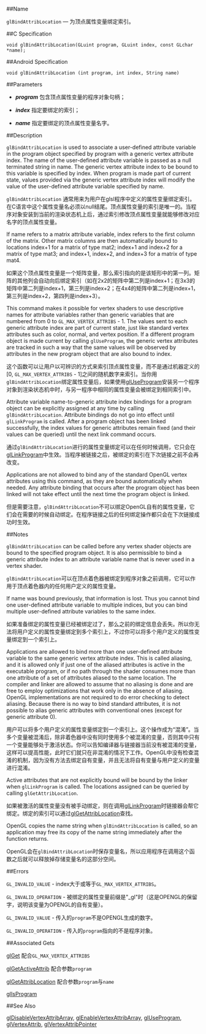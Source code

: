 ##Name

`glBindAttribLocation` — 为顶点属性变量绑定索引。

##C Specification

    void glBindAttribLocation(GLuint program, GLuint index, const GLchar *name);
 
##Android Specification

    void glBindAttribLocation (int program, int index, String name)

##Parameters

- ***program*** 包含顶点属性变量的程序对象句柄；

- ***index*** 指定要绑定的索引；

- ***name*** 指定要绑定的顶点属性变量名字。

##Description

`glBindAttribLocation` is used to associate a user-defined attribute variable in the program object specified by program with a generic vertex attribute index. The name of the user-defined attribute variable is passed as a null terminated string in name. The generic vertex attribute index to be bound to this variable is specified by index. When program is made part of current state, values provided via the generic vertex attribute index will modify the value of the user-defined attribute variable specified by name.

`glBindAttribLocation` 通常用来为用户在glsl程序中定义的属性变量绑定索引。在C语言中这个属性变量名必须以null结尾。顶点属性变量的索引是唯一的。当程序对象安装到当前的渲染状态机上后，通过索引修改顶点属性变量就能够修改对应名字的顶点属性变量。

If name refers to a matrix attribute variable, index refers to the first column of the matrix. Other matrix columns are then automatically bound to locations index+1 for a matrix of type mat2; index+1 and index+2 for a matrix of type mat3; and index+1, index+2, and index+3 for a matrix of type mat4.

如果这个顶点属性变量是一个矩阵变量，那么索引指向的是该矩形中的第一列。矩阵的其他列会自动向后绑定索引（如在2x2的矩阵中第二列是index+1；在3x3的矩阵中第二列是index+1，第三列是index+2；在4x4的矩阵中第二列是index+1，第三列是index+2，第四列是index+3）。

This command makes it possible for vertex shaders to use descriptive names for attribute variables rather than generic variables that are numbered from 0 to `GL_MAX_VERTEX_ATTRIBS` - 1. The values sent to each generic attribute index are part of current state, just like standard vertex attributes such as color, normal, and vertex position. If a different program object is made current by calling `glUseProgram`, the generic vertex attributes are tracked in such a way that the same values will be observed by attributes in the new program object that are also bound to index.

这个函数可以让用户以可辨识的方式来索引顶点属性变量，而不是通过机器定义的[0, `GL_MAX_VERTEX_ATTRIBS` - 1]之间的随机数字来索引。当你用`glBindAttribLocation`绑定属性变量后，如果使用[glUseProgram](glUseProgram.md)安装另一个程序对象到渲染状态机中时，与另一程序中相同的属性变量会被绑定到相同索引中。

Attribute variable name-to-generic attribute index bindings for a program object can be explicitly assigned at any time by calling `glBindAttribLocation`. Attribute bindings do not go into effect until `glLinkProgram` is called. After a program object has been linked successfully, the index values for generic attributes remain fixed (and their values can be queried) until the next link command occurs.

通过`glBindAttribLocation`进行的属性变量绑定可以在任何时候调用，它只会在[glLinkProgram](glLinkProgram.md)中生效。当程序被链接之后，被绑定的索引在下次链接之前不会再改变。

Applications are not allowed to bind any of the standard OpenGL vertex attributes using this command, as they are bound automatically when needed. Any attribute binding that occurs after the program object has been linked will not take effect until the next time the program object is linked.

但是需要注意，`glBindAttribLocation`不可以绑定OpenGL自有的属性变量，它们会在需要的时候自动绑定。在程序链接之后的任何绑定操作都只会在下次链接成功时生效。

##Notes

`glBindAttribLocation` can be called before any vertex shader objects are bound to the specified program object. It is also permissible to bind a generic attribute index to an attribute variable name that is never used in a vertex shader.

`glBindAttribLocation`可以在顶点着色器被绑定到程序对象之前调用，它可以作用于顶点着色器内的任何用户定义的属性变量。

If name was bound previously, that information is lost. Thus you cannot bind one user-defined attribute variable to multiple indices, but you can bind multiple user-defined attribute variables to the same index.

如果准备绑定的属性变量已经被绑定过了，那么之前的绑定信息会丢失。所以你无法将用户定义的属性变量绑定到多个索引上，不过你可以将多个用户定义的属性变量绑定到一个索引上。

Applications are allowed to bind more than one user-defined attribute variable to the same generic vertex attribute index. This is called aliasing, and it is allowed only if just one of the aliased attributes is active in the executable program, or if no path through the shader consumes more than one attribute of a set of attributes aliased to the same location. The compiler and linker are allowed to assume that no aliasing is done and are free to employ optimizations that work only in the absence of aliasing. OpenGL implementations are not required to do error checking to detect aliasing. Because there is no way to bind standard attributes, it is not possible to alias generic attributes with conventional ones (except for generic attribute 0).

用户可以将多个用户定义的属性变量绑定到一个索引上。这个操作成为“混淆”。当多个变量被混淆后，除非着色器中没有同时使用多个被混淆的变量，否则其中只有一个变量能够处于激活状态。你可以告知编译器与链接器当前没有被混淆的变量，这样可以提高性能，此时它们就只在非混淆的情况下工作。OpenGL中没有检查混淆的机制，因为没有方法去绑定自有变量，并且无法将自有变量与用户定义的变量进行混淆。

Active attributes that are not explicitly bound will be bound by the linker when `glLinkProgram` is called. The locations assigned can be queried by calling `glGetAttribLocation`.

如果被激活的属性变量没有被手动绑定，则在调用[glLinkProgram](glLinkProgram.md)时链接器会帮它绑定。绑定的索引可以通过[glGetAttribLocation](glGetAttribLocation.md)查找。

OpenGL copies the name string when `glBindAttribLocation` is called, so an application may free its copy of the name string immediately after the function returns.

OpenGL会在`glBindAttribLocation`时保存变量名，所以应用程序在调用这个函数之后就可以释放掉存储变量名的这部分空间。

##Errors

`GL_INVALID_VALUE` - index大于或等于`GL_MAX_VERTEX_ATTRIBS`。

`GL_INVALID_OPERATION` - 被绑定的属性变量前缀是"_gl"时（这是OPENGL的保留字，说明该变量为OPENGL的自有变量）。

`GL_INVALID_VALUE` - 传入的`program`不是OPENGL生成的数字。

`GL_INVALID_OPERATION` - 传入的`program`指向的不是程序对象。

##Associated Gets

[glGet](glGet.md) 配合`GL_MAX_VERTEX_ATTRIBS`

[glGetActiveAttrib](glGetActiveAttrib.md) 配合参数`program`

[glGetAttribLocation](glGetAttribLocation.md) 配合参数`program`与`name`

[glIsProgram](glIsProgram.md)

##See Also

[glDisableVertexAttribArray](glDisableVertexAttribArray.md), [glEnableVertexAttribArray](glEnableVertexAttribArray.md), [glUseProgram](glUseProgram.md), [glVertexAttrib](glVertexAttrib.md), [glVertexAttribPointer](glVertexAttribPointer.md)


